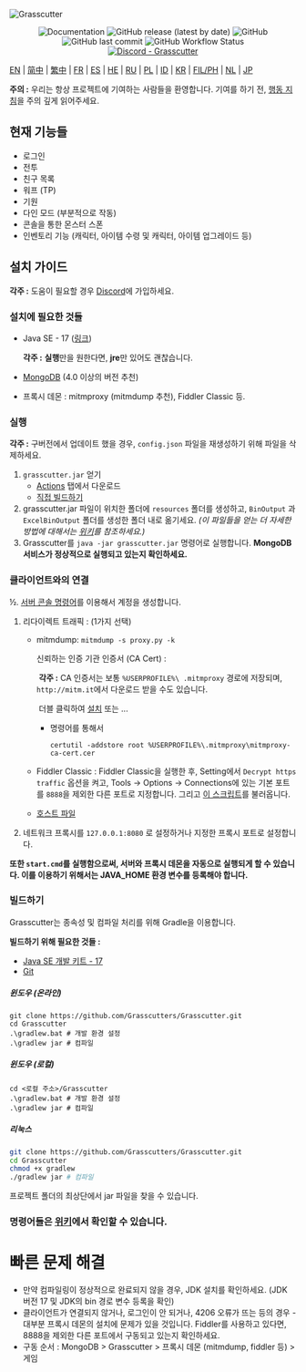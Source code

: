 ![Grasscutter](https://socialify.git.ci/Grasscutters/Grasscutter/image?description=1&forks=1&issues=1&language=1&logo=https%3A%2F%2Fs2.loli.net%2F2022%2F04%2F25%2FxOiJn7lCdcT5Mw1.png&name=1&owner=1&pulls=1&stargazers=1&theme=Light)
<div align="center"><img alt="Documentation" src="https://img.shields.io/badge/Wiki-Grasscutter-blue?style=for-the-badge&link=https://github.com/Grasscutters/Grasscutter/wiki&link=https://github.com/Grasscutters/Grasscutter/wiki"> <img alt="GitHub release (latest by date)" src="https://img.shields.io/github/v/release/Grasscutters/Grasscutter?logo=java&style=for-the-badge"> <img alt="GitHub" src="https://img.shields.io/github/license/Grasscutters/Grasscutter?style=for-the-badge"> <img alt="GitHub last commit" src="https://img.shields.io/github/last-commit/Grasscutters/Grasscutter?style=for-the-badge"> <img alt="GitHub Workflow Status" src="https://img.shields.io/github/workflow/status/Grasscutters/Grasscutter/Build?logo=github&style=for-the-badge"></div>

<div align="center"><a href="https://discord.gg/T5vZU6UyeG"><img alt="Discord - Grasscutter" src="https://img.shields.io/discord/965284035985305680?label=Discord&logo=discord&style=for-the-badge"></a></div>

[EN](README.md) | [简中](README_zh-CN.md) | [繁中](README_zh-TW.md) | [FR](README_fr-FR.md) | [ES](README_es-ES.md) | [HE](README_HE.md) | [RU](README_ru-RU.md) | [PL](README_pl-PL.md) | [ID](README_id-ID.md) | [KR](README_ko-KR.md) | [FIL/PH](README_fil-PH.md) | [NL](README_NL.md) | [JP](README_ja-JP.md)

**주의 :** 우리는 항상 프로젝트에 기여하는 사람들을 환영합니다. 기여를 하기 전, [행동 지침](https://github.com/Grasscutters/Grasscutter/blob/stable/CONTRIBUTING.md)을 주의 깊게 읽어주세요.

## 현재 기능들

* 로그인
* 전투
* 친구 목록
* 워프 (TP)
* 기원
* 다인 모드 (부분적으로 작동)
* 콘솔을 통한 몬스터 스폰
* 인벤토리 기능 (캐릭터, 아이템 수령 및 캐릭터, 아이템 업그레이드 등)

## 설치 가이드

**각주 :** 도움이 필요할 경우 [Discord](https://discord.gg/T5vZU6UyeG)에 가입하세요.

### 설치에 필요한 것들

* Java SE - 17 ([링크](https://www.oracle.com/java/technologies/javase/jdk17-archive-downloads.html))

  **각주 :** **실행**만을 원한다면, **jre**만 있어도 괜찮습니다.

* [MongoDB](https://www.mongodb.com/try/download/community) (4.0 이상의 버전 추천)

* 프록시 데몬 : mitmproxy (mitmdump 추천), Fiddler Classic 등.

### 실행

**각주 :** 구버전에서 업데이트 했을 경우, `config.json` 파일을 재생성하기 위해 파일을 삭제하세요.

1. `grasscutter.jar` 얻기
   - [Actions](https://github.com/Grasscutters/Grasscutter/suites/6895963598/artifacts/267483297) 탭에서 다운로드
   - [직접 빌드하기](#빌드하기)
2. grasscutter.jar 파일이 위치한 폴더에 `resources` 폴더를 생성하고, `BinOutput` 과 `ExcelBinOutput` 폴더를 생성한 폴더 내로 옮기세요. *(이 파일들을 얻는 더 자세한 방법에 대해서는 [위키](https://github.com/Grasscutters/Grasscutter/wiki)를 참조하세요.)*
3. Grasscutter를 `java -jar grasscutter.jar` 명령어로 실행합니다. **MongoDB 서비스가 정상적으로 실행되고 있는지 확인하세요.**

### 클라이언트와의 연결

½. [서버 콘솔 명령어](https://github.com/Grasscutters/Grasscutter/wiki/Commands#targeting)를 이용해서 계정을 생성합니다.

1. 리다이렉트 트래픽 : (1가지 선택)
    - mitmdump: `mitmdump -s proxy.py -k`

      신뢰하는 인증 기관 인증서 (CA Cert) :

      ​	**각주 :** CA 인증서는 보통 `%USERPROFILE%\ .mitmproxy` 경로에 저장되며,  `http://mitm.it`에서 다운로드 받을 수도 있습니다.

      ​	더블 클릭하여 [설치](https://docs.microsoft.com/en-us/skype-sdk/sdn/articles/installing-the-trusted-root-certificate#installing-a-trusted-root-certificate) 또는 ...

      - 명령어를 통해서

        ```shell
        certutil -addstore root %USERPROFILE%\.mitmproxy\mitmproxy-ca-cert.cer
        ```

    - Fiddler Classic : Fiddler Classic을 실행한 후, Setting에서 `Decrypt https traffic` 옵션을 켜고, Tools -> Options -> Connections에 있는 기본 포트를 `8888`을 제외한 다른 포트로 지정합니다. 그리고 [이 스크립트](https://github.lunatic.moe/fiddlerscript)를 불러옵니다.

    - [호스트 파일](https://github.com/Grasscutters/Grasscutter/wiki/Running#traffic-route-map)

2. 네트워크 프록시를 `127.0.0.1:8080` 로 설정하거나 지정한 프록시 포트로 설정합니다.

**또한 `start.cmd`를 실행함으로써, 서버와 프록시 데몬을 자동으로 실행되게 할 수 있습니다. 이를 이용하기 위해서는 JAVA_HOME 환경 변수를 등록해야 합니다.**

### 빌드하기

Grasscutter는 종속성 및 컴파일 처리를 위해 Gradle을 이용합니다.

**빌드하기 위해 필요한 것들 :**

- [Java SE 개발 키트 - 17](https://www.oracle.com/java/technologies/javase/jdk17-archive-downloads.html)
- [Git](https://git-scm.com/downloads)

##### 윈도우 (온라인)

```shell
git clone https://github.com/Grasscutters/Grasscutter.git
cd Grasscutter
.\gradlew.bat # 개발 환경 설정
.\gradlew jar # 컴파일
```

##### 윈도우 (로컬)

```shell
cd <로컬 주소>/Grasscutter
.\gradlew.bat # 개발 환경 설정
.\gradlew jar # 컴파일
```

##### 리눅스

```bash
git clone https://github.com/Grasscutters/Grasscutter.git
cd Grasscutter
chmod +x gradlew
./gradlew jar # 컴파일
```

프로젝트 폴더의 최상단에서 jar 파일을 찾을 수 있습니다.

### 명령어들은 [위키](https://github.com/Grasscutters/Grasscutter/wiki/Commands)에서 확인할 수 있습니다.

# 빠른 문제 해결

* 만약 컴파일링이 정상적으로 완료되지 않을 경우, JDK 설치를 확인하세요. (JDK 버전 17 및 JDK의 bin 경로 변수 등록을 확인)
* 클라이언트가 연결되지 않거나, 로그인이 안 되거나, 4206 오류가 뜨는 등의 경우 - 대부분 프록시 데몬의 설치에 문제가 있을 것입니다. Fiddler를 사용하고 있다면, 8888을 제외한 다른 포트에서 구동되고 있는지 확인하세요.
* 구동 순서 : MongoDB > Grasscutter > 프록시 데몬 (mitmdump, fiddler 등) > 게임
